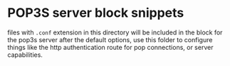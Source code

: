 # POP3S server block snippets

files with `.conf` extension in this directory will be included in the block for the
pop3s server after the default options, use this folder to configure things like the http
authentication route for pop connections, or server capabilities.

